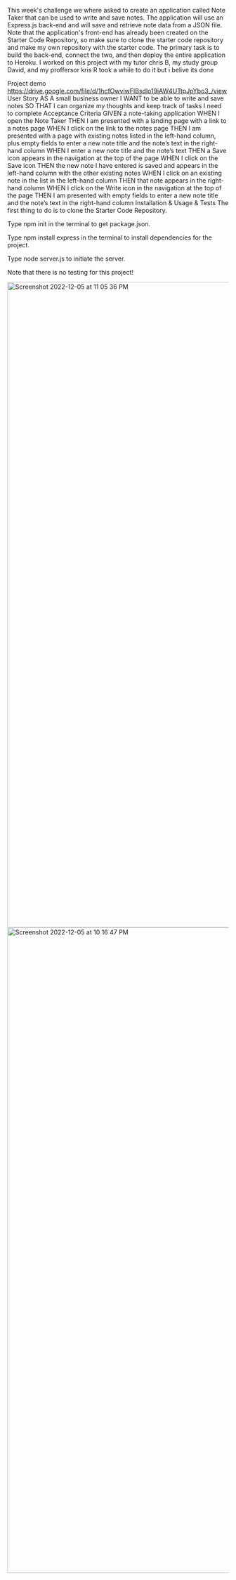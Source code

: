 This week's challenge we where asked to create an application called Note Taker that can be used to write and save notes. The application will use an Express.js back-end and will save and retrieve note data from a JSON file. Note that the application's front-end has already been created on the Starter Code Repository, so make sure to clone the starter code repository and make my own repository with the starter code. The primary task is to build the back-end, connect the two, and then deploy the entire application to Heroku.
I worked on this project with my tutor chris B, my study group David, and my proffersor kris R took a while to do it but i belive its done

Project demo
https://drive.google.com/file/d/1hcfOwviwFIBsdlo19iAW4UTtpJpYbo3_/view
User Story
AS A small business owner
I WANT to be able to write and save notes
SO THAT I can organize my thoughts and keep track of tasks I need to complete
Acceptance Criteria
GIVEN a note-taking application
WHEN I open the Note Taker
THEN I am presented with a landing page with a link to a notes page
WHEN I click on the link to the notes page
THEN I am presented with a page with existing notes listed in the left-hand column, plus empty fields to enter a new note title and the note’s text in the right-hand column
WHEN I enter a new note title and the note’s text
THEN a Save icon appears in the navigation at the top of the page
WHEN I click on the Save icon
THEN the new note I have entered is saved and appears in the left-hand column with the other existing notes
WHEN I click on an existing note in the list in the left-hand column
THEN that note appears in the right-hand column
WHEN I click on the Write icon in the navigation at the top of the page
THEN I am presented with empty fields to enter a new note title and the note’s text in the right-hand column
Installation & Usage & Tests
The first thing to do is to clone the Starter Code Repository.

Type npm init in the terminal to get package.json.

Type npm install express in the terminal to install dependencies for the project.

Type node server.js to initiate the server.

Note that there is no testing for this project!

<img width="1470" alt="Screenshot 2022-12-05 at 11 05 36 PM" src="https://user-images.githubusercontent.com/112598840/205811888-c22a7203-1b53-426e-bb0d-200b0e034be8.png">
<img width="1470" alt="Screenshot 2022-12-05 at 10 16 47 PM" src="https://user-images.githubusercontent.com/112598840/205811907-b03f4692-2593-4fe3-98af-a6b2a035afcf.png">
